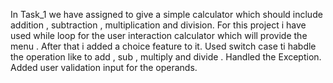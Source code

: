 In Task_1 we have assigned to give a simple calculator which should include addition , subtraction , multiplication and division.
For this project i have used while loop for the user interaction calculator which will provide the menu .
After that i added a choice feature to it.
Used switch case ti habdle the operation like to add , sub , multiply and divide .
Handled the Exception.
Added user validation input for the operands.
